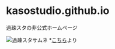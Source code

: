 # kasostudio.github.io
過疎スタの非公式ホームページ

![過疎スタサムネ](https://uploads.scratch.mit.edu/get_image/gallery/32970524_170x100.png)
*[こちら](https://scratch.mit.edu/studios/32970524/)より
